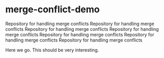 # merge-conflict-demo
Repository for handling merge conflicts
Repository for handling merge conflicts
Repository for handling merge conflicts
Repository for handling merge conflicts
Repository for handling merge conflicts
Repository for handling merge conflicts
Repository for handling merge conflicts

Here we go.
This should be very interesting.
